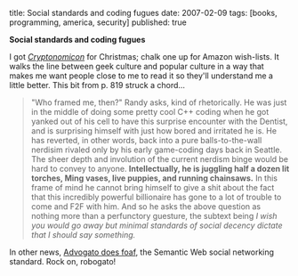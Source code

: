title: Social standards and coding fugues
date: 2007-02-09
tags: [books, programming, america, security]
published: true

<strong class="title">Social standards and coding
fugues</strong>

<p> I got
<cite><a
href="http://en.wikipedia.org/wiki/Cryptonomicon">Cryptonomicon</a></cite>
for Christmas; chalk one up for Amazon wish-lists. It
walks the line between geek culture and popular culture
in a way that makes me want people close to me to read it so
they'll understand me a little better. 
This bit
from p. 819
struck a chord...

<p> <blockquote>
<p>"Who framed me, then?" Randy asks, kind of rhetorically.
He was just in the middle of doing some pretty cool C++
coding when he got yanked out of his cell to have this
surprise encounter with the Dentist, and is surprising
himself with just how bored and irritated he is. He has
reverted, in other words, back into a pure balls-to-the-wall
nerdisim rivaled only by his early game-coding days back in
Seattle. The sheer depth and involution of the current
nerdism binge would be hard to convey to anyone.
<strong>Intellectually, he is juggling half a dozen lit torches,
Ming vases, live puppies, and running chainsaws.</strong> In
this
frame of mind he cannot bring himself to give a shit about
the fact that this incredibly powerful billionaire has gone
to a lot of trouble to come and F2F with him. And so he asks
the above question as nothing more than a perfunctory
guesture, the subtext being <em>I wish you would go away but
minimal standards of social decency dictate that I should
say something.</em>

</blockquote>

<p> In other news, <a
href="http://www.advogato.org/person/robogato/diary.html?start=17">Advogato
does foaf</a>, the Semantic Web social networking standard.
Rock on, robogato!
